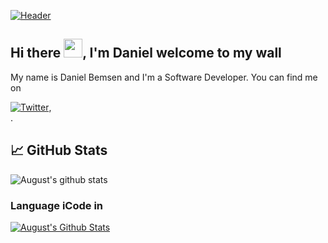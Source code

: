 [![Header](https://i.pinimg.com/originals/04/c5/52/04c552a76a4ba91fa0700aa8d707993a.gif "Header")](https://martinheinz.dev/)

## Hi there <img src="https://raw.githubusercontent.com/MartinHeinz/MartinHeinz/master/wave.gif" width="30px">, I'm Daniel welcome to my wall

My name is Daniel Bemsen and I'm a Software Developer.  You can find me on 

[![Twitter][1.1]][1],  
.

## &#x1f4c8; GitHub Stats
![August's github stats](https://github-readme-stats.vercel.app/api?username=AugustBemsen&theme=tokyonight&show_icons=true) </p>




### Language iCode in
[![August's Github Stats](https://github-readme-stats.vercel.app/api/top-langs?username=AugustBemsen&show_icons=true&theme=tokyonight)](https://github.com/AugustBemsen)


[1.1]: http://i.imgur.com/tXSoThF.png (twitter icon with padding)
[1]: https://twitter.com/dani_Reptor
